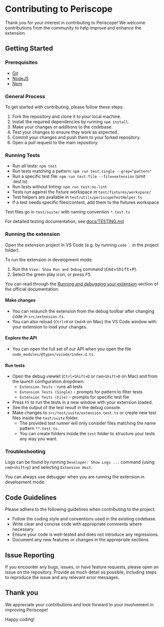 # Contributing to Periscope

Thank you for your interest in contributing to Periscope! We welcome contributions from the community to help improve and enhance the extension.

## Getting Started

### Prerequisites

- [Git](https://git-scm.com/)
- [NodeJS](https://nodejs.org/en/)
- [Npm](https://www.npmjs.com/get-npm)

### General Process

To get started with contributing, please follow these steps:

1. Fork the repository and clone it to your local machine.
2. Install the required dependencies by running `npm install`.
3. Make your changes or additions to the codebase.
4. Test your changes to ensure they work as expected.
5. Commit your changes and push them to your forked repository.
6. Open a pull request to the main repository.

### Running Tests

- Run all tests: `npm test`
- Run tests matching a pattern: `npm run test:single --grep="pattern"`
- Run a specific test file: `npm run test:file --file=extension` (omit .test.ts)
- Run tests without linting: `npm run test:no-lint`
- Tests run against the fixture workspace in `test/fixtures/workspace/`
- Test helpers are available in `test/utils/periscopeTestHelper.ts`
- If a test needs specific files/content, add them to the fixtures workspace

Test files go in `test/suite/` with naming convention `*.test.ts`

For detailed testing documentation, see [docs/TESTING.md](docs/TESTING.md)

### Running the extension

Open the extension project in VS Code (e.g. by running `code .` in the project folder).

To run the extension in development mode:

1. Run the `View: Show Run and Debug` command (<kbd>Cmd</kbd>+<kbd>Shift</kbd>+<kbd>P</kbd>).
1. Select the green play icon, or press <kbd>F5</kbd>.

You can read through the [Running and debugging your extension](https://code.visualstudio.com/api/working-with-extensions/bundling-extension#run-the-extension) section of the official documentation.

#### Make changes

- You can relaunch the extension from the debug toolbar after changing code in `src/extension.ts`.
- You can also reload (`Ctrl+R` or `Cmd+R` on Mac) the VS Code window with your extension to load your changes.

#### Explore the API

- You can open the full set of our API when you open the file `node_modules/@types/vscode/index.d.ts`.

#### Run tests

- Open the debug viewlet (`Ctrl+Shift+D` or `Cmd+Shift+D` on Mac) and from the launch configuration dropdown:
  - `Extension Tests` - runs all tests
  - `Extension Tests (Single)` - prompts for pattern to filter tests
  - `Extension Tests (File)` - prompts for specific test file
- Press `F5` to run the tests in a new window with your extension loaded.
- See the output of the test result in the debug console.
- Make changes to `src/test/suite/extension.test.ts` or create new test files inside the `test/suite` folder.
  - The provided test runner will only consider files matching the name pattern `**.test.ts`.
  - You can create folders inside the `test` folder to structure your tests any way you want.

### Troubleshooting

Logs can be found by running `Developer: Show Logs ...` command (using `cmd+shift+p`) and selecting `Extension Host`.

You can always use debugger when you are running the extension in development mode.

## Code Guidelines

Please adhere to the following guidelines when contributing to the project:

- Follow the coding style and conventions used in the existing codebase.
- Write clear and concise code with appropriate comments where necessary.
- Ensure your code is well-tested and does not introduce any regressions.
- Document any new features or changes in the appropriate sections.

## Issue Reporting

If you encounter any bugs, issues, or have feature requests, please open an issue on the repository. Provide as much detail as possible, including steps to reproduce the issue and any relevant error messages.

## Thank you

We appreciate your contributions and look forward to your involvement in improving Periscope!

Happy coding!
